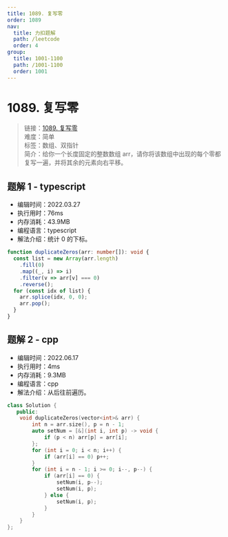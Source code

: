 ```yaml
---
title: 1089. 复写零
order: 1089
nav:
  title: 力扣题解
  path: /leetcode
  order: 4
group:
  title: 1001-1100
  path: /1001-1100
  order: 1001
---
```


# 1089. 复写零

> 链接：[1089. 复写零](https://leetcode-cn.com/problems/duplicate-zeros/)  
> 难度：简单  
> 标签：数组、双指针  
> 简介：给你一个长度固定的整数数组 arr，请你将该数组中出现的每个零都复写一遍，并将其余的元素向右平移。

## 题解 1 - typescript

- 编辑时间：2022.03.27
- 执行用时：76ms
- 内存消耗：43.9MB
- 编程语言：typescript
- 解法介绍：统计 0 的下标。

```typescript
function duplicateZeros(arr: number[]): void {
  const list = new Array(arr.length)
    .fill(0)
    .map((_, i) => i)
    .filter(v => arr[v] === 0)
    .reverse();
  for (const idx of list) {
    arr.splice(idx, 0, 0);
    arr.pop();
  }
}
```

## 题解 2 - cpp

- 编辑时间：2022.06.17
- 执行用时：4ms
- 内存消耗：9.3MB
- 编程语言：cpp
- 解法介绍：从后往前遍历。

```cpp
class Solution {
   public:
    void duplicateZeros(vector<int>& arr) {
        int n = arr.size(), p = n - 1;
        auto setNum = [&](int i, int p) -> void {
            if (p < n) arr[p] = arr[i];
        };
        for (int i = 0; i < n; i++) {
            if (arr[i] == 0) p++;
        }
        for (int i = n - 1; i >= 0; i--, p--) {
            if (arr[i] == 0) {
                setNum(i, p--);
                setNum(i, p);
            } else {
                setNum(i, p);
            }
        }
    }
};
```
